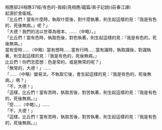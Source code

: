相應部24相應37經/有色的-我經(見相應/蘊篇/弟子記說)(莊春江譯)  
起源於舍衛城。  
「比丘們！當有什麼時，執取什麼後，對什麼執著，則生起這樣的見：『我是有色的，死後無病。』呢？」  
「大德！我們的法以世尊為根本，……（中略）。」  
「比丘們！當有色時，執取色後，對色執著，則生起這樣的見：『我是有色的，死後無病。』  
當有受時……（中略）當有想時……當有行時……當有識時，執取識後，對識執著，則生起這樣的見：『我是有色的，死後無病。』  
比丘們！你們怎麼想：色是常的，或是無常的呢？」  
「無常的，大德！」……  
「……（中略）變易法，不執取它後，會生起這樣的見：『我是有色的，死後無病。』嗎？」  
「不，大德！」  
「這樣，比丘們！當有苦時，執取苦後，對苦執著，則生起這樣的見：『我是有色的，死後無病。』」  
「受……（中略）。」……  
「不，大德！」  
「這樣，比丘們！當有苦時，執取苦後，對苦執著，則生起這樣的見：『我是有色的，死後無病。』」  
  
  
